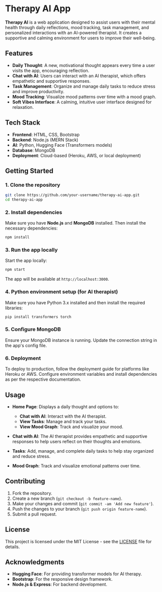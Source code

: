 
# **Therapy AI App**

**Therapy AI** is a web application designed to assist users with their mental health through daily reflections, mood tracking, task management, and personalized interactions with an AI-powered therapist. It creates a supportive and calming environment for users to improve their well-being.

## **Features**

- **Daily Thought**: A new, motivational thought appears every time a user visits the app, encouraging reflection.
- **Chat with AI**: Users can interact with an AI therapist, which offers empathetic and supportive responses.
- **Task Management**: Organize and manage daily tasks to reduce stress and improve productivity.
- **Mood Tracking**: Visualize mood patterns over time with a mood graph.
- **Soft Vibes Interface**: A calming, intuitive user interface designed for relaxation.

## **Tech Stack**

- **Frontend**: HTML, CSS, Bootstrap
- **Backend**: Node.js (MERN Stack)
- **AI**: Python, Hugging Face (Transformers models)
- **Database**: MongoDB
- **Deployment**: Cloud-based (Heroku, AWS, or local deployment)

## **Getting Started**

### 1. Clone the repository

```bash
git clone https://github.com/your-username/therapy-ai-app.git
cd therapy-ai-app
```

### 2. Install dependencies

Make sure you have **Node.js** and **MongoDB** installed. Then install the necessary dependencies:

```bash
npm install
```

### 3. Run the app locally

Start the app locally:

```bash
npm start
```

The app will be available at `http://localhost:3000`.

### 4. Python environment setup (for AI therapist)

Make sure you have Python 3.x installed and then install the required libraries:

```bash
pip install transformers torch
```

### 5. Configure MongoDB

Ensure your MongoDB instance is running. Update the connection string in the app's config file.

### 6. Deployment

To deploy to production, follow the deployment guide for platforms like Heroku or AWS. Configure environment variables and install dependencies as per the respective documentation.

## **Usage**

- **Home Page**: Displays a daily thought and options to:
  - **Chat with AI**: Interact with the AI therapist.
  - **View Tasks**: Manage and track your tasks.
  - **View Mood Graph**: Track and visualize your mood.

- **Chat with AI**: The AI therapist provides empathetic and supportive responses to help users reflect on their thoughts and emotions.
- **Tasks**: Add, manage, and complete daily tasks to help stay organized and reduce stress.
- **Mood Graph**: Track and visualize emotional patterns over time.

## **Contributing**

1. Fork the repository.
2. Create a new branch (`git checkout -b feature-name`).
3. Make your changes and commit (`git commit -am 'Add new feature'`).
4. Push the changes to your branch (`git push origin feature-name`).
5. Submit a pull request.

## **License**

This project is licensed under the MIT License - see the [LICENSE](LICENSE) file for details.

## **Acknowledgments**

- **Hugging Face**: For providing transformer models for AI therapy.
- **Bootstrap**: For the responsive design framework.
- **Node.js & Express**: For backend development.


